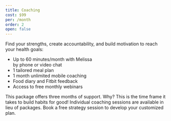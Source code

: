 ```yaml
---
title: Coaching
cost: $99
per: /month
order: 2
open: false
---
```


Find your strengths, create accountability, and build motivation to reach your health goals:

* Up to 60 minutes/month with Melissa<br />by phone or video chat
* 1 tailored meal plan
* 1 month unlimited mobile coaching
* Food diary and Fitbit feedback 
* Access to free monthly webinars

This package offers three months of support. Why? This is the time frame it takes to build habits for good! Individual coaching sessions are available in lieu of packages. Book a free strategy session to develop your customized plan.
